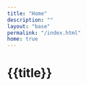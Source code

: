 ```yaml
---
title: "Home"
description: ""
layout: "base"
permalink: "/index.html"
home: true
---
```


<h1 class="text-5x">{{title}}</h1>